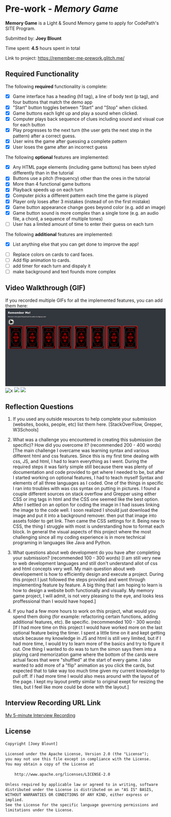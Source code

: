 # Pre-work - *Memory Game*

**Memory Game** is a Light & Sound Memory game to apply for CodePath's SITE Program. 

Submitted by: **Joey Blount**

Time spent: **4.5** hours spent in total

Link to project: https://remember-me-prework.glitch.me/

## Required Functionality

The following **required** functionality is complete:

* [x] Game interface has a heading (h1 tag), a line of body text (p tag), and four buttons that match the demo app
* [x] "Start" button toggles between "Start" and "Stop" when clicked. 
* [x] Game buttons each light up and play a sound when clicked. 
* [x] Computer plays back sequence of clues including sound and visual cue for each button
* [x] Play progresses to the next turn (the user gets the next step in the pattern) after a correct guess. 
* [x] User wins the game after guessing a complete pattern
* [x] User loses the game after an incorrect guess

The following **optional** features are implemented:

* [x] Any HTML page elements (including game buttons) has been styled differently than in the tutorial
* [x] Buttons use a pitch (frequency) other than the ones in the tutorial
* [x] More than 4 functional game buttons
* [x] Playback speeds up on each turn
* [x] Computer picks a different pattern each time the game is played
* [x] Player only loses after 3 mistakes (instead of on the first mistake)
* [x] Game button appearance change goes beyond color (e.g. add an image)
* [x] Game button sound is more complex than a single tone (e.g. an audio file, a chord, a sequence of multiple tones)
* [ ] User has a limited amount of time to enter their guess on each turn

The following **additional** features are implemented:

- [x] List anything else that you can get done to improve the app!
* [ ] Replace colors on cards to card faces.
* [ ] Add flip animation to cards.
* [ ] add timer for each turn and dispaly it
* [ ] make background and text founds more complex

## Video Walkthrough (GIF)

If you recorded multiple GIFs for all the implemented features, you can add them here:
![x](rememberMe-loss.gif)
![x](rememberMe-win.gif)
![](gif3-link-here)
![](gif4-link-here)

## Reflection Questions
1. If you used any outside resources to help complete your submission (websites, books, people, etc) list them here. 
[StackOverFlow, Grepper, W3Schools]

2. What was a challenge you encountered in creating this submission (be specific)? How did you overcome it? (recommended 200 - 400 words) 
[The main challenge I overcame was learning syntax and various different html and css features. Since this is my first time dealing with css, JS, and html, I had to learn everything as I went. During the required steps it was fairly simple still because there was plenty of documentation and code provided to get where I needed to be, but after I started working on optional features, I had to teach myself Syntax and elements of all three languages as I coded. One of the things in specific I ran into troubles with was css syntax on putting in pictures. I found a couple different sources on stack overflow and Grepper using either CSS or img tags in html and the CSS one seemed like the best option. After I settled on an option for coding the image in I had issues linking the image to the code well. I soon realized I should just download the image and put it into a background remover. then put that image into assets folder to get link. Then came the CSS settings for it. Being new to CSS, the thing I struggle with most is understanding how to format each block. In general the visual aspects of this project where the most challenging since all my coding experience is in more technical programing in languages like Java and Python.

3. What questions about web development do you have after completing your submission? (recommended 100 - 300 words) 
[I am still very new to web development languages and still don't understand allot of css and html concepts very well. My main question about web developement is how to efficiently design and execute a project. During this project I just followed the steps provided and went through implementing feature by feature. A big thing that I am hoping to learn is how to design a website both functionally and visually. My memory game project, I will admit, is not very pleasing to the eye, and looks less proffessional than I would have hoped.]

4. If you had a few more hours to work on this project, what would you spend them doing (for example: refactoring certain functions, adding additional features, etc). Be specific. (recommended 100 - 300 words) 
[If I had more time on this project I would have worked more on the last optional feature being the timer. I spent a little time on it and kept getting stuck because my knowledge in JS and html is still very limited, but if I had more time, I would try to learn more of the basics and try to figure it out. One thing I wanted to do was to turn the simon says them into a playing card memorization game where the bottom of the cards were actual faces that were "shuffled" at the start of every game. I also wanted to add more of a "flip" animation as you click the cards, but expected that to take way too much time given my current knowledge to pull off. If i had more time I would also mess around with the layout of the page. I kept my layout pretty similar to original exept for resizing the tiles, but I feel like more could be done with the layout.]

## Interview Recording URL Link

[My 5-minute Interview Recording](your-link-here)


## License

    Copyright [Joey Blount]

    Licensed under the Apache License, Version 2.0 (the "License");
    you may not use this file except in compliance with the License.
    You may obtain a copy of the License at

        http://www.apache.org/licenses/LICENSE-2.0

    Unless required by applicable law or agreed to in writing, software
    distributed under the License is distributed on an "AS IS" BASIS,
    WITHOUT WARRANTIES OR CONDITIONS OF ANY KIND, either express or implied.
    See the License for the specific language governing permissions and
    limitations under the License.